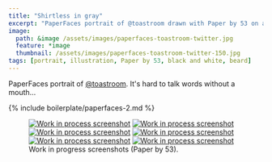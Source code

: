 ```yaml
---
title: "Shirtless in gray"
excerpt: "PaperFaces portrait of @toastroom drawn with Paper by 53 on an iPad."
image: 
  path: &image /assets/images/paperfaces-toastroom-twitter.jpg 
  feature: *image
  thumbnail: /assets/images/paperfaces-toastroom-twitter-150.jpg
tags: [portrait, illustration, Paper by 53, black and white, beard]
---
```


PaperFaces portrait of [@toastroom](http://twitter.com/toastroom). It's hard to talk words without a mouth…

{% include boilerplate/paperfaces-2.md %}

<figure class="half">
	<a href="/assets/images/paperfaces-toastroom-process-1-lg.jpg"><img src="/assets/images/paperfaces-toastroom-process-1-600.jpg" alt="Work in process screenshot"></a>
	<a href="/assets/images/paperfaces-toastroom-process-2-lg.jpg"><img src="/assets/images/paperfaces-toastroom-process-2-600.jpg" alt="Work in process screenshot"></a>
	<a href="/assets/images/paperfaces-toastroom-process-3-lg.jpg"><img src="/assets/images/paperfaces-toastroom-process-3-600.jpg" alt="Work in process screenshot"></a>
	<a href="/assets/images/paperfaces-toastroom-process-4-lg.jpg"><img src="/assets/images/paperfaces-toastroom-process-4-600.jpg" alt="Work in process screenshot"></a>
	<a href="/assets/images/paperfaces-toastroom-process-5-lg.jpg"><img src="/assets/images/paperfaces-toastroom-process-5-600.jpg" alt="Work in process screenshot"></a>
	<a href="/assets/images/paperfaces-toastroom-process-6-lg.jpg"><img src="/assets/images/paperfaces-toastroom-process-6-600.jpg" alt="Work in process screenshot"></a>
	<figcaption>Work in progress screenshots (Paper by 53).</figcaption>
</figure>
